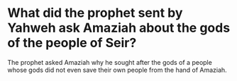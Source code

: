 # What did the prophet sent by Yahweh ask Amaziah about the gods of the people of Seir?

The prophet asked Amaziah why he sought after the gods of a people whose gods did not even save their own people from the hand of Amaziah.
